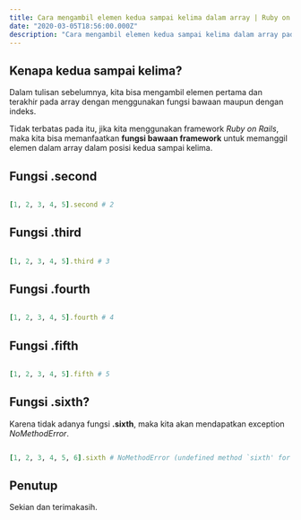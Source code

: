 ```yaml
---
title: Cara mengambil elemen kedua sampai kelima dalam array | Ruby on Rails
date: "2020-03-05T18:56:00.000Z"
description: "Cara mengambil elemen kedua sampai kelima dalam array pada ruby on rails, dengan menggunakan fungsi .second, .third, fourth, fifth"
---
```


## Kenapa kedua sampai kelima?

Dalam tulisan sebelumnya, kita bisa mengambil elemen pertama dan terakhir pada array dengan menggunakan fungsi bawaan maupun dengan indeks.

Tidak terbatas pada itu, jika kita menggunakan framework _Ruby on Rails_, maka kita bisa memanfaatkan **fungsi bawaan framework** untuk memanggil elemen dalam array dalam posisi kedua sampai kelima.

## Fungsi .second

```ruby

[1, 2, 3, 4, 5].second # 2

```

## Fungsi .third

```ruby

[1, 2, 3, 4, 5].third # 3

```

## Fungsi .fourth

```ruby

[1, 2, 3, 4, 5].fourth # 4

```

## Fungsi .fifth

```ruby

[1, 2, 3, 4, 5].fifth # 5

```

## Fungsi .sixth?

Karena tidak adanya fungsi **.sixth**, maka kita akan mendapatkan exception *NoMethodError*.

```ruby

[1, 2, 3, 4, 5, 6].sixth # NoMethodError (undefined method `sixth' for [1, 2, 3, 4, 5, 6]:Array)

```

## Penutup

Sekian dan terimakasih.
